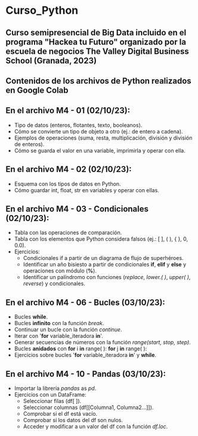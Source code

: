 # Curso_Python

Curso semipresencial de Big Data incluido en el programa "Hackea tu Futuro" organizado por la escuela de negocios The Valley Digital Business School (Granada, 2023)
-

Contenidos de los archivos de Python realizados en Google Colab 
-

En el archivo M4 - 01 (02/10/23):
- 
  - Tipo de datos (enteros, flotantes, texto, booleanos). 
  - Cómo se convierte un tipo de objeto a otro (ej.: de entero a cadena).
  - Ejemplos de operaciones (suma, resta, multiplicación, división y división de enteros).
  - Cómo se guarda el valor en una variable, imprimirla y operar con ella.


En el archivo M4 - 02 (02/10/23):
- 
  - Esquema con los tipos de datos en Python.
  - Cómo guardar int, float, str en variables y operar con ellas.


En el archivo M4 - 03 - Condicionales (02/10/23):
- 
  - Tabla con las operaciones de comparación.
  - Tabla con los elementos que Python considera falsos (ej.: [ ], ( ), { }, 0, 0.0).
  - Ejercicios:
      - Condicionales if a partir de un diagrama de flujo de superhéroes.
      - Identificar un año bisiesto a partir de condicionales __if__, __elif__ y __else__ y operaciones con módulo (__%__).
      - Identificar un palíndromo con funciones (_replace_, _lower.( )_, _upper( )_, _reverse_) y condicionales.

   
  En el archivo M4 - 06 - Bucles (03/10/23):
- 
  - Bucles __while__.
  - Bucles __infinito__ con la función _break_.
  - Continuar un bucle con la función _continue_.
  - Iterar con '__for__ variable_iteradora __in__'.
  - Generar secuencias de números con la función _range(start, stop, step)_.
  - Bucles __anidados__ con __for__ i __in__ range( ):
                                 __for__ j __in__ range( ):
  - Ejercicios sobre bucles '__for__ variable_iteradora __in__' y __while__.

    
  En el archivo M4 - 10 - Pandas (03/10/23):
- 
  - Importar la librería _pandas_ as _pd_.
  - Ejercicios con un DataFrame:
      - Seleccionar filas (df[ ]).
      - Seleccionar columnas (df[[Columna1, Columna2...]]).
      - Comprobar si el df está vacío.
      - Comprobar si los datos del df son nulos.
      - Acceder y modificar a un valor del df con la función _df.loc_.
